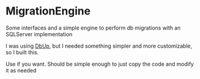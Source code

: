# MigrationEngine
Some interfaces and a simple engine to perform db migrations with an SQLServer implementation

I was using [DbUp](http://dbup.github.io/), but I needed something simpler and more customizable, so I built this.

Use if you want. Should be simple enough to just copy the code and modify it as needed
